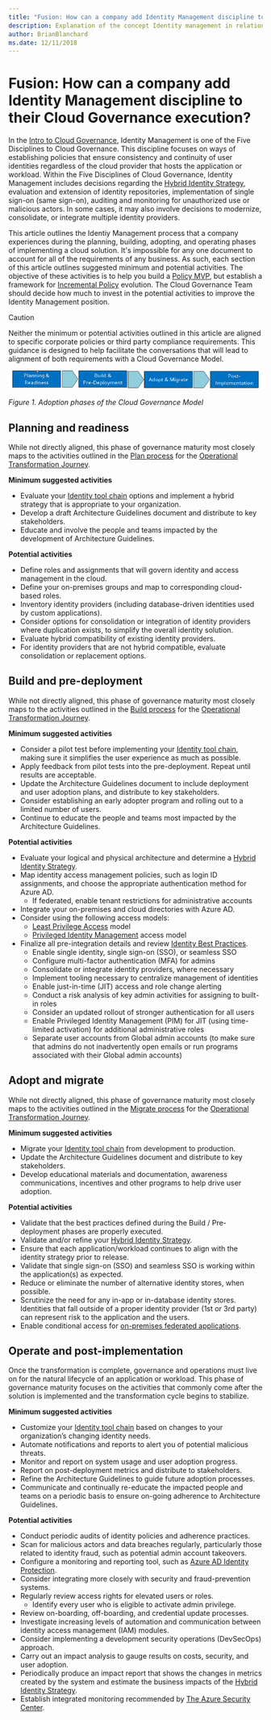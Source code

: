 ```yaml
---
title: "Fusion: How can a company add Identity Management discipline to their Cloud Governance execution?"
description: Explanation of the concept Identity management in relation to cloud governance
author: BrianBlanchard
ms.date: 12/11/2018
---
```


# Fusion: How can a company add Identity Management discipline to their Cloud Governance execution?

In the [Intro to Cloud Governance](../overview.md), Identity Management is one of the Five Disciplines to Cloud Governance. This discipline focuses on ways of establishing policies that ensure consistency and continuity of user identities regardless of the cloud provider that hosts the application or workload. Within the Five Disciplines of Cloud Governance, Identity Management includes decisions regarding the [Hybrid Identity Strategy](../../infrastructure/identity/overview.md), evaluation and extension of identity repositories, implementation of single sign-on (same sign-on), auditing and monitoring for unauthorized use or malicious actors. In some cases, it may also involve decisions to modernize, consolidate, or integrate multiple identity providers.

This article outlines the Identiy Management process that a company experiences during the planning, building, adopting, and operating phases of implementing a cloud solution. It's impossible for any one document to account for all of the requirements of any business. As such, each section of this article outlines suggested minimum and potential activities. The objective of these activities is to help you build a [Policy MVP](../policy-compliance/overview.md), but establish a framework for [Incremental Policy](../policy-compliance/overview.md) evolution. The Cloud Governance Team should decide how much to invest in the potential activities to improve the Identity Management position.

> [!CAUTION]
> Neither the minimum or potential activities outlined in this article are aligned to specific corporate policies or third party compliance requirements. This guidance is designed to help facilitate the conversations that will lead to alignment of both requirements with a Cloud Governance Model.

![Four phases of adoption](../../_images/adoption-phases.png)

*Figure 1. Adoption phases of the Cloud Governance Model*

## Planning and readiness

While not directly aligned, this phase of governance maturity most closely maps to the activities outlined in the [Plan process](../../transformation-journeys/operational-transformation/plan.md) for the [Operational Transformation Journey](../../transformation-journeys/operational-transformation/overview.md).

**Minimum suggested activities**

* Evaluate your [Identity tool chain](toolchain.md) options and implement a hybrid strategy that is appropriate to your organization.
* Develop a draft Architecture Guidelines document and distribute to key stakeholders.
* Educate and involve the people and teams impacted by the development of Architecture Guidelines.

**Potential activities**

* Define roles and assignments that will govern identity and access management in the cloud.
* Define your on-premises groups and map to corresponding cloud-based roles.
* Inventory identity providers (including database-driven identities used by custom applications).
* Consider options for consolidation or integration of identity providers where duplication exists, to simplify the overall identity solution.
* Evaluate hybrid compatibility of existing identity providers.
* For identity providers that are not hybrid compatible, evaluate consolidation or replacement options.

## Build and pre-deployment

While not directly aligned, this phase of governance maturity most closely maps to the activities outlined in the [Build process](../../transformation-journeys/operational-transformation/build.md) for the [Operational Transformation Journey](../../transformation-journeys/operational-transformation/overview.md).

**Minimum suggested activities**

* Consider a pilot test before implementing your [Identity tool chain](toolchain.md), making sure it simplifies the user experience as much as possible.
* Apply feedback from pilot tests into the pre-deployment. Repeat until results are acceptable.
* Update the Architecture Guidelines document to include deployment and user adoption plans, and distribute to key stakeholders.
* Consider establishing an early adopter program and rolling out to a limited number of users.
* Continue to educate the people and teams most impacted by the Architecture Guidelines.

**Potential activities**

* Evaluate your logical and physical architecture and determine a [Hybrid Identity Strategy](../../infrastructure/identity/overview.md).
* Map identity access management policies, such as login ID assignments, and choose the appropriate authentication method for Azure AD.
  * If federated, enable tenant restrictions for administrative accounts
* Integrate your on-premises and cloud directories with Azure AD.
* Consider using the following access models:
  * [Least Privilege Access](https://docs.microsoft.com/windows-server/identity/ad-ds/plan/security-best-practices/implementing-least-privilege-administrative-models) model
  * [Privileged Identity Management](https://docs.microsoft.com/en-us/azure/active-directory/privileged-identity-management/pim-configure) access model 
* Finalize all pre-integration details and review [Identity Best Practices](https://docs.microsoft.com/en-us/azure/security/azure-security-identity-management-best-practices).
  * Enable single identity, single sign-on (SSO), or seamless SSO
  * Configure multi-factor authentication (MFA) for admins
  * Consolidate or integrate identity providers, where necessary
  * Implement tooling necessary to centralize management of identities
  * Enable just-in-time (JIT) access and role change alerting
  * Conduct a risk analysis of key admin activities for assigning to built-in roles
  * Consider an updated rollout of stronger authentication for all users 
  * Enable Privileged Identity Management (PIM) for JIT (using time-limited activation) for additional administrative roles
  * Separate user accounts from Global admin accounts (to make sure that admins do not inadvertently open emails or run programs associated with their Global admin accounts)

## Adopt and migrate

While not directly aligned, this phase of governance maturity most closely maps to the activities outlined in the [Migrate process](../../transformation-journeys/operational-transformation/migrate.md) for the [Operational Transformation Journey](../../transformation-journeys/operational-transformation/overview.md).

**Minimum suggested activities**

* Migrate your [Identity tool chain](toolchain.md) from development to production.
* Update the Architecture Guidelines document and distribute to key stakeholders.
* Develop educational materials and documentation, awareness communications, incentives and other programs to help drive user adoption.

**Potential activities**

* Validate that the best practices defined during the Build / Pre-deployment phases are properly executed.
* Validate and/or refine your [Hybrid Identity Strategy](../../infrastructure/identity/overview.md).
* Ensure that each application/workload continues to align with the identity strategy prior to release.
* Validate that single sign-on (SSO) and seamless SSO is working within the application(s) as expected.
* Reduce or eliminate the number of alternative identity stores, when possible.
* Scrutinize the need for any in-app or in-database identity stores. Identities that fall outside of a proper identity provider (1st or 3rd party) can represent risk to the application and the users.
* Enable conditional access for [on-premises federated applications](https://docs.microsoft.com/en-us/azure/active-directory/active-directory-device-registration-on-premises-setup).

## Operate and post-implementation

Once the transformation is complete, governance and operations must live on for the natural lifecycle of an  application or workload. This phase of governance maturity focuses on the activities that commonly come after the solution is implemented and the transformation cycle begins to stabilize.

**Minimum suggested activities**

* Customize your [Identity tool chain](toolchain.md) based on changes to your organization’s changing identity needs.
* Automate notifications and reports to alert you of potential malicious threats.
* Monitor and report on system usage and user adoption progress.
* Report on post-deployment metrics and distribute to stakeholders.
* Refine the Architecture Guidelines to guide future adoption processes.
* Communicate and continually re-educate the impacted people and teams on a periodic basis to ensure on-going adherence to Architecture Guidelines.

**Potential activities**

* Conduct periodic audits of identity policies and adherence practices.
* Scan for malicious actors and data breaches regularly, particularly those related to identity fraud, such as potential admin account takeovers.
* Configure a monitoring and reporting tool, such as [Azure AD Identity Protection](https://docs.microsoft.com/en-us/azure/active-directory/active-directory-identityprotection).
* Consider integrating more closely with security and fraud-prevention systems.
* Regularly review access rights for elevated users or roles.
  * Identify every user who is eligible to activate admin privilege.
* Review on-boarding, off-boarding, and credential update processes.
* Investigate increasing levels of automation and communication between identity access management (IAM) modules.
* Consider implementing a development security operations (DevSecOps) approach. 
* Carry out an impact analysis to gauge results on costs, security, and user adoption.
* Periodically produce an impact report that shows the changes in metrics created by the system and estimate the business impacts of the [Hybrid Identity Strategy](https://review.docs.microsoft.com/en-us/azure/architecture/cloud-adoption/infrastructure/identity/overview).
* Establish integrated monitoring recommended by [The Azure Security Center](https://docs.microsoft.com/en-us/azure/security-center/security-center-intro).
